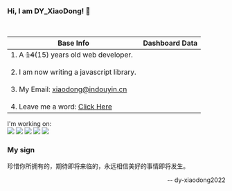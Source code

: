 <h3> Hi, I am DY_XiaoDong! 👋 </h3> <br/>

| Base Info                                                                                                                                                                                                                                                                                          | Dashboard Data                                                                                                                                                                                                                                                                                                      |
|----------------------------------------------------------------------------------------------------------------------------------------------------------------------------------------------------------------------------------------------------------------------------------------------------|---------------------------------------------------------------------------------------------------------------------------------------------------------------------------------------------------------------------------------------------------------------------------------------------------------------------|
| 1. A <span style="text-decoration-line: line-through">14</span>\(15\) years old web developer.<br/><br/>2. I am now writing a javascript library.<br/><br/>3. My Email: xiaodong@indouyin.cn<br/><br/>4. Leave me a word: [Click Here](https://github.com/dy-xiaodong2022/dy-xiaodong2022/issues/) | <img align="center" src="https://github-readme-stats.vercel.app/api?username=dy-xiaodong2022&show_icons=true&theme=buefy&hide_border=true" alt="" /> <img align="center" src="https://github-readme-stats.vercel.app/api/top-langs/?username=dy-xiaodong2022&layout=compact&theme=buefy&hide_border=true" alt="" /> |

I'm working on:<br />
![](https://img.shields.io/badge/-Vue-brightgreen)  ![](https://img.shields.io/badge/-JavaScript-red) ![](https://img.shields.io/badge/-TypeScript-blue) ![](https://img.shields.io/badge/-Nodejs-yellow) ![](https://img.shields.io/badge/-C%23-gray)

### My sign

珍惜你所拥有的，期待即将来临的，永远相信美好的事情即将发生。

<div align="right">-- dy-xiaodong2022</div>